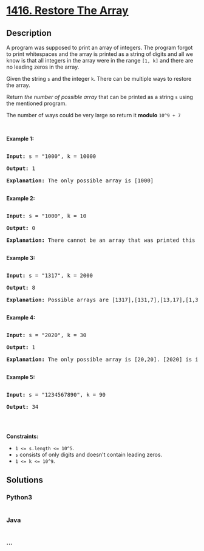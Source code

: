 # [1416. Restore The Array](https://leetcode.com/problems/restore-the-array)



## Description

<p>A program was supposed to print an array of integers. The program forgot to print whitespaces and the array is printed as a string of digits and all we know is that all integers in the array were in the range&nbsp;<code>[1, k]</code>&nbsp;and there are no leading zeros in the array.</p>



<p>Given the string <code>s</code> and the integer <code>k</code>. There can be multiple ways to restore the array.</p>



<p>Return <em>the number of possible array</em> that can be printed as a string <code>s</code>&nbsp;using the mentioned program.</p>



<p>The number of ways could be very large so return it <strong>modulo</strong> <code>10^9 + 7</code></p>



<p>&nbsp;</p>

<p><strong>Example 1:</strong></p>



<pre>

<strong>Input:</strong> s = &quot;1000&quot;, k = 10000

<strong>Output:</strong> 1

<strong>Explanation:</strong> The only possible array is [1000]

</pre>



<p><strong>Example 2:</strong></p>



<pre>

<strong>Input:</strong> s = &quot;1000&quot;, k = 10

<strong>Output:</strong> 0

<strong>Explanation:</strong> There cannot be an array that was printed this way and has all integer &gt;= 1 and &lt;= 10.

</pre>



<p><strong>Example 3:</strong></p>



<pre>

<strong>Input:</strong> s = &quot;1317&quot;, k = 2000

<strong>Output:</strong> 8

<strong>Explanation:</strong> Possible arrays are [1317],[131,7],[13,17],[1,317],[13,1,7],[1,31,7],[1,3,17],[1,3,1,7]

</pre>



<p><strong>Example 4:</strong></p>



<pre>

<strong>Input:</strong> s = &quot;2020&quot;, k = 30

<strong>Output:</strong> 1

<strong>Explanation:</strong> The only possible array is [20,20]. [2020] is invalid because 2020 &gt; 30. [2,020] is ivalid because 020 contains leading zeros.

</pre>



<p><strong>Example 5:</strong></p>



<pre>

<strong>Input:</strong> s = &quot;1234567890&quot;, k = 90

<strong>Output:</strong> 34

</pre>



<p>&nbsp;</p>

<p><strong>Constraints:</strong></p>



<ul>
	<li><code>1 &lt;= s.length &lt;= 10^5</code>.</li>
	<li><code>s</code> consists of only digits and doesn&#39;t contain leading zeros.</li>
	<li><code>1 &lt;= k &lt;= 10^9</code>.</li>
</ul>

## Solutions

<!-- tabs:start -->

### **Python3**

```python

```

### **Java**

```java

```

### **...**

```

```

<!-- tabs:end -->
